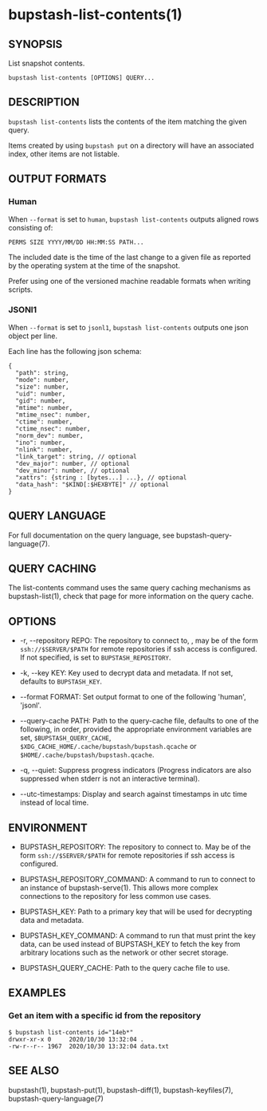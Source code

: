 bupstash-list-contents(1) 
=========================

## SYNOPSIS

List snapshot contents.

`bupstash list-contents [OPTIONS] QUERY... `

## DESCRIPTION

`bupstash list-contents` lists the contents of the item matching the given query.

Items created by using `bupstash put` on a directory will have an associated index, other items
are not listable.

## OUTPUT FORMATS

### Human

When `--format` is set to `human`, `bupstash list-contents` outputs aligned rows consisting of:

```
PERMS SIZE YYYY/MM/DD HH:MM:SS PATH...
```

The included date is the time of the last change to a given file as reported by the
operating system at the time of the snapshot.

Prefer using one of the versioned machine readable formats when writing scripts.

### JSONl1

When `--format` is set to `jsonl1`, `bupstash list-contents` outputs one json object per line.

Each line has the following json schema:

```
{
  "path": string,
  "mode": number,
  "size": number,
  "uid": number,
  "gid": number,
  "mtime": number,
  "mtime_nsec": number,
  "ctime": number,
  "ctime_nsec": number,
  "norm_dev": number,
  "ino": number,
  "nlink": number,
  "link_target": string, // optional
  "dev_major": number, // optional
  "dev_minor": number, // optional
  "xattrs": {string : [bytes...] ...}, // optional
  "data_hash": "$KIND[:$HEXBYTE]" // optional
}
```

## QUERY LANGUAGE

For full documentation on the query language, see bupstash-query-language(7).

## QUERY CACHING

The list-contents command uses the same query caching mechanisms as bupstash-list(1), check that page for
more information on the query cache.

## OPTIONS

* -r, --repository REPO:
  The repository to connect to, , may be of the form `ssh://$SERVER/$PATH` for
  remote repositories if ssh access is configured. If not specified, is set to `BUPSTASH_REPOSITORY`.

* -k, --key KEY:
  Key used to decrypt data and metadata. If not set, defaults
  to `BUPSTASH_KEY`.

* --format FORMAT:
  Set output format to one of the following 'human', 'jsonl'.

* --query-cache PATH:
  Path to the query-cache file, defaults to one of the following, in order, provided
  the appropriate environment variables are set, `$BUPSTASH_QUERY_CACHE`,
  `$XDG_CACHE_HOME/.cache/bupstash/bupstash.qcache` or `$HOME/.cache/bupstash/bupstash.qcache`.

* -q, --quiet:
  Suppress progress indicators (Progress indicators are also suppressed when stderr
  is not an interactive terminal).

* --utc-timestamps:
  Display and search against timestamps in utc time instead of local time.

## ENVIRONMENT

* BUPSTASH_REPOSITORY:
  The repository to connect to. May be of the form `ssh://$SERVER/$PATH` for
  remote repositories if ssh access is configured.

* BUPSTASH_REPOSITORY_COMMAND:
  A command to run to connect to an instance of bupstash-serve(1). This 
  allows more complex connections to the repository for less common use cases.

* BUPSTASH_KEY:
  Path to a primary key that will be used for decrypting data and metadata.

* BUPSTASH_KEY_COMMAND:
  A command to run that must print the key data, can be used instead of BUPSTASH_KEY
  to fetch the key from arbitrary locations such as the network or other secret storage.

* BUPSTASH_QUERY_CACHE:
  Path to the query cache file to use.


## EXAMPLES

### Get an item with a specific id from the repository

```
$ bupstash list-contents id="14eb*"
drwxr-xr-x 0     2020/10/30 13:32:04 .
-rw-r--r-- 1967  2020/10/30 13:32:04 data.txt
```

## SEE ALSO

bupstash(1), bupstash-put(1), bupstash-diff(1), bupstash-keyfiles(7), bupstash-query-language(7)
